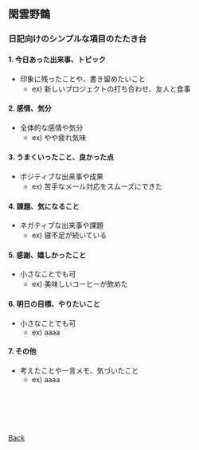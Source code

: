 ## 閑雲野鶴

### 日記向けのシンプルな項目のたたき台

#### 1. 今日あった出来事、トピック
- 印象に残ったことや、書き留めたいこと
  - ex) 新しいプロジェクトの打ち合わせ、友人と食事

#### 2. 感情、気分
- 全体的な感情や気分
  - ex) やや疲れ気味

#### 3. うまくいったこと、良かった点
- ポジティブな出来事や成果
  - ex) 苦手なメール対応をスムーズにできた

#### 4. 課題、気になること
- ネガティブな出来事や課題
  - ex) 寝不足が続いている

#### 5. 感謝、嬉しかったこと
- 小さなことでも可
  - ex) 美味しいコーヒーが飲めた

#### 6. 明日の目標、やりたいこと
- 小さなことでも可
  - ex) aaaa

#### 7. その他
- 考えたことや一言メモ、気づいたこと
  - ex) aaaa

<p style="margin-top: 100px;"></p>

[Back](./../../)
